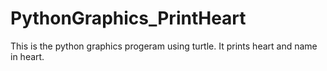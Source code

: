 # PythonGraphics_PrintHeart
This is the python graphics progeram using turtle. 
It prints heart and name in heart.

